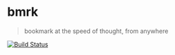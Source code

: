 # bmrk

> bookmark at the speed of thought, from anywhere

[![Build Status](https://travis-ci.org/alepez/bmrk.svg?branch=master)](https://travis-ci.org/alepez/bmrk)
